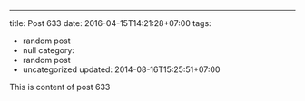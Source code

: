 ---
title: Post 633
date: 2016-04-15T14:21:28+07:00
tags:
  - random post
  - null
category:
  - random post
  - uncategorized
updated: 2014-08-16T15:25:51+07:00

This is content of post 633